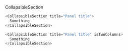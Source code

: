 CollapsibleSection

```js
<CollapsibleSection title="Panel title">
  Something
</CollapsibleSection>
```

```js
<CollapsibleSection title="Panel title" isTwoColumns>
  Something
</CollapsibleSection>
```

